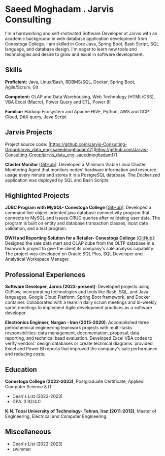 # Saeed Moghadam . Jarvis Consulting

I'm a hardworking and self-motivated Software Developer at Jarvis with an academic background in web database application development from Conestoga College. I am skilled in Core Java, Spring Boot, Bash Script, SQL language, and database design. I'm eager to learn new tools and technologies and desire to grow and excel in software development.

## Skills

**Proficient:** Java, Linux/Bash, RDBMS/SQL, Docker, Spring Boot, Agile/Scrum, Git

**Competent:** OLAP and Data Warehousing, Web Technology (HTML/CSS), VBA Excel (Macro), Power Query and ETL, Power BI

**Familiar:** Hadoop Ecosystem and Apache HIVE, Python, AWS and GCP Cloud, DAX query, Java Script

## Jarvis Projects

Project source code: [https://github.com/Jarvis-Consulting-Group/jarvis_data_eng-saeedmoghadam17](https://github.com/Jarvis-Consulting-Group/jarvis_data_eng-saeedmoghadam17)


**Cluster Monitor** [[GitHub](https://github.com/Jarvis-Consulting-Group/jarvis_data_eng-saeedmoghadam17/tree/master/linux_sql)]: Developed a Minimum Viable Linux Cluster Monitoring Agent that monitors nodes' hardware information and resource usage every minute and stores it in a PostgreSQL database. The Dockerized application was deployed by SQL and Bash Scripts.


## Highlighted Projects
**JDBC Program with MySQL- Conestoga College** [[GitHub](https://github.com/saeedmoghadam17/JDBC-Program-with-MySQL/settings)]: Developed a command line object-oriented java database connectivity program that connects to MySQL and issues CRUD queries after validating user data. The program is built on entity and database transaction classes, input data validation, and a test program.

**DWH and Reporting Solution for a Retailer- Conestoga College** [[GitHub](https://github.com/saeedmoghadam17/DWH-and-Reporting-Solution-for-a-Retailer)]: Designed the sale data mart and OLAP cube from the OLTP database in a teamwork project to give the client its company's sale analysis capability. The project was developed on Oracle SQL Plus, SQL Developer and Analytical Workspace Manager.


## Professional Experiences

**Software Developer, Jarvis (2023-present)**: Developed projects using GitFlow, incorporating technologies and tools like Bash, SQL, and Java languages, Google Cloud Platform, Spring Boot framework, and Docker container. Collaborated with a team in daily scrum meetings and bi-weekly sprint meetings to implement Agile development practices as a software developer.

**Electronics Engineer, Nargan - Iran (2015-2020)**: Accomplished three petrochemical engineering teamwork projects with multi-tasks responsibilities: data management, documentation, proposal, data reporting, and technical bead evaluation. Developed Excel VBA codes to verify vendors' design databases or create technical diagrams. provided Excel and Power BI reports that improved the company's sale performance and reducing costs.


## Education
**Conestoga College (2022-2023)**, Postgraduate Certificate, Applied Computer Science & IT
- Dean's List (2022-2023)
- GPA: 3.92/4.0

**K.N. Toosi University of Technology- Tehran, Iran (2011-2013)**, Master of Engineering, Electrical and Computer Engineering


## Miscellaneous
- Dean's List (2022-2023)
- swimmer